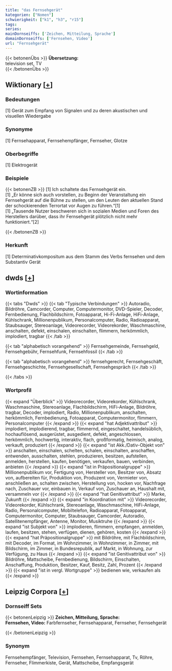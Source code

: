 ```yaml
---
title: "das Fernsehgerät"
kategorien: ["Nomen"]
schwierigkeit: ["k1", "h3", "r15"]
tags:
series:
mainDornseiffs: ['Zeichen, Mitteilung, Sprache']
domainDornseiffs: ['Fernsehen, Video']
url: "Fernsehgerät"
---
```


{{< betonenÜbs >}}
**Übersetzung:**  
television set, TV  
{{< /betonenÜbs >}}

## Wiktionary [[+](https://de.wiktionary.org/wiki/Fernsehgerät)]

### Bedeutungen
[1] Gerät zum Empfang von Signalen und zu deren akustischen und visuellen Wiedergabe  

### Synonyme
[1] Fernsehapparat, Fernsehempfänger, Fernseher, Glotze  

### Oberbegriffe
[1] Elektrogerät  

### Beispiele
{{< betonenZB >}}
[1] Ich schaltete das Fernsehgerät ein.  
[1] „Er könne sich auch vorstellen, zu Beginn der Veranstaltung ein Fernsehgerät auf die Bühne zu stellen, um den Leuten den aktuellen Stand der schockierenden Terrortat vor Augen zu führen.“[1]  
[1] „Tausende Nutzer beschweren sich in sozialen Medien und Foren des Herstellers darüber, dass ihr Fernsehgerät plötzlich nicht mehr funktioniert.“[2]  

{{< /betonenZB >}}
### Herkunft
[1] Determinativkompositum aus dem Stamm des Verbs fernsehen und dem Substantiv Gerät  



## dwds [[+](https://www.dwds.de/wb/Fernsehgerät)]

### Wortinformation
{{< tabs "Dwds" >}}
{{< tab "Typische Verbindungen" >}}
Autoradio, Bildröhre, Camcorder, Computer, Computermonitor, DVD-Spieler, Decoder, Fernbedienung, Flachbildschirm, Fotoapparat, Hi-Fi-Anlage, HiFi-Anlage, Kühlschrank, Millionenpublikum, Personalcomputer, Radio, Radioapparat, Staubsauger, Stereoanlage, Videorecorder, Videorekorder, Waschmaschine, anschalten, defekt, einschalen, einschalten, flimmern, herkömmlich, implodiert, tragbar
{{< /tab >}}

{{< tab "alphabetisch vorangehend" >}}
Fernsehgemeinde, Fernsehgeld, Fernsehgebühr, Fernsehfunk, Fernsehfossil
{{< /tab >}}

{{< tab "alphabetisch vorangehend" >}}
fernsehgerecht, Fernsehgeschäft, Fernsehgeschichte, Fernsehgesellschaft, Fernsehgespräch
{{< /tab >}}

{{< /tabs >}}

### Wortprofil
{{< expand "Überblick" >}} Videorecorder, Videorekorder, Kühlschrank, Waschmaschine, Stereoanlage, Flachbildschirm, HiFi-Anlage, Bildröhre, tragbar, Decoder, implodiert, Radio, Millionenpublikum, anschalten, herkömmlich, Fernbedienung, Fotoapparat, Computermonitor, flimmern, Personalcomputer {{< /expand >}}
{{< expand "hat Adjektivattribut" >}} implodiert, implodierend, tragbar, flimmernd, eingeschaltet, handelsüblich, hochauflösend, ausgerüstet, ausgedient, defekt, angeschlossen, herkömmlich, hochwertig, interaktiv, flach, großformatig, heimisch, analog, verkauft, produziert {{< /expand >}}
{{< expand "ist Akk./Dativ-Objekt von" >}} anschalten, einschalen, schelten, schalen, einschalten, anschaffen, entwenden, ausschalten, stehlen, produzieren, besitzen, aufstellen, anmelden, herstellen, kaufen, benötigen, verkaufen, bauen, verbinden, anbieten {{< /expand >}}
{{< expand "ist in Präpositionalgruppe" >}} Millionenpublikum vor, Fertigung von, Hersteller von, Besitzer von, Absatz von, aufbereiten für, Produktion von, Produzent von, Vermieter von, anschließen an, schalten zwischen, Herstellung von, hocken vor, Nachfrage nach, Zuschauer vor, einbauen in, Verkauf von, Zuschauer an, Haushalt mit, versammeln vor {{< /expand >}}
{{< expand "hat Genitivattribut" >}} Marke, Zukunft {{< /expand >}}
{{< expand "in Koordination mit" >}} Videorecorder, Videorekorder, Kühlschrank, Stereoanlage, Waschmaschine, HiFi-Anlage, Radio, Personalcomputer, Mobiltelefon, Radioapparat, Fotoapparat, Computermonitor, Computer, Staubsauger, Camcorder, Autoradio, Satellitenempfänger, Antenne, Monitor, Musiktruhe {{< /expand >}}
{{< expand "ist Subjekt von" >}} implodieren, flimmern, empfangen, anmelden, laufen, besitzen, stehen, verfügen, dienen, gehören, kosten {{< /expand >}}
{{< expand "hat Präpositionalgruppe" >}} mit Bildröhre, mit Flachbildschirm, mit Decoder, im Format, im Wohnzimmer, in Wohnzimmer, in Zimmer, mit Bildschirm, im Zimmer, in Bundesrepublik, auf Markt, in Wohnung, zur Verfügung, zu Haus {{< /expand >}}
{{< expand "ist Genitivattribut von" >}} Bildröhre, Mattscheibe, Fernbedienung, Bildschirm, Einschalten, Anschaffung, Produktion, Besitzer, Kauf, Besitz, Zahl, Prozent {{< /expand >}}
{{< expand "ist in vergl. Wortgruppe" >}} bedienen wie, verkaufen als {{< /expand >}}

## Leipzig Corpora [[+](https://corpora.uni-leipzig.de/en/res?word=Fernsehgerät&corpusId=deu_newscrawl-public_2018)]

### Dornseiff Sets
{{< betonenLeipzig >}}
**Zeichen, Mitteilung, Sprache:**  
**Fernsehen, Video:** Farbfernseher, Fernsehapparat, Fernseher, Fernsehgerät  

{{< /betonenLeipzig >}}

### Synonym
Fernsehempfänger, Television, Fernsehen, Fernsehapparat, Tv, Röhre, Fernseher, Flimmerkiste, Gerät, Mattscheibe, Empfangsgerät

